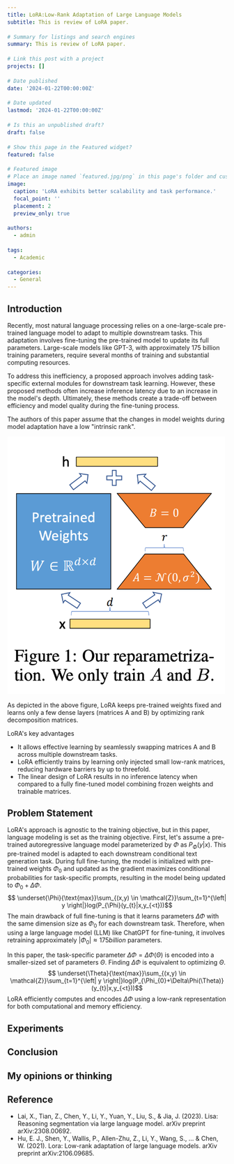 ```yaml
---
title: LoRA:Low-Rank Adaptation of Large Language Models
subtitle: This is review of LoRA paper. 

# Summary for listings and search engines
summary: This is review of LoRA paper.

# Link this post with a project
projects: []

# Date published
date: '2024-01-22T00:00:00Z'

# Date updated
lastmod: '2024-01-22T00:00:00Z'

# Is this an unpublished draft?
draft: false

# Show this page in the Featured widget?
featured: false

# Featured image
# Place an image named `featured.jpg/png` in this page's folder and customize its options here.
image:
  caption: 'LoRA exhibits better scalability and task performance.'
  focal_point: ''
  placement: 2
  preview_only: true

authors:
  - admin

tags:
  - Academic

categories:
  - General
---
```


## Introduction
Recently, most natural language processing relies on a one-large-scale pre-trained language model to adapt to multiple downstream tasks. This adaptation involves fine-tuning the pre-trained model to update its full parameters. Large-scale models like GPT-3, with approximately 175 billion training parameters, require several months of training and substantial computing resources.

To address this inefficiency, a proposed approach involves adding task-specific external modules for downstream task learning. However, these proposed methods often increase inference latency due to an increase in the model's depth. Ultimately, these methods create a trade-off between efficiency and model quality during the fine-tuning process.

The authors of this paper assume that the changes in model weights during model adaptation have a low "intrinsic rank".

<img src="Idea.png" alt="Idea" width="500"/>

As depicted in the above figure, LoRA keeps pre-trained weights fixed and learns only a few dense layers (matrices A and B) by optimizing rank decomposition matrices.

LoRA's key advantages
- It allows effective learning by seamlessly swapping matrices A and B across multiple downstream tasks.
- LoRA efficiently trains by learning only injected small low-rank matrices, reducing hardware barriers by up to threefold.
- The linear design of LoRA results in no inference latency when compared to a fully fine-tuned model combining frozen weights and trainable matrices.


## Problem Statement
LoRA's approach is agnostic to the training objective, but in this paper, language modeling is set as the training objective. 
First, let's assume a pre-trained autoregressive language model parameterized by $\Phi$ as $P_{\Phi}(y|x)$. 
This pre-trained model is adapted to each downstream conditional text generation task.
During full fine-tuning, the model is initialized with pre-trained weights $\Phi_{0}$ and updated as the gradient maximizes conditional probabilities for task-specific prompts, resulting in the model being updated to $\Phi_{0}+\Delta\Phi$.
$$ \underset{\Phi}{\text{max}}\sum_{(x,y) \in \mathcal{Z}}\sum_{t=1}^{\left| y \right|}log(P_{\Phi}(y_{t}|x,y_{<t}))$$
The main drawback of full fine-tuning is that it learns parameters $\Delta\Phi$ with the same dimension size as $\Phi_{0}$ for each downstream task. Therefore, when using a large language model (LLM) like ChatGPT for fine-tuning, it involves retraining approximately $|\Phi_{0}| \approx 175 billion$ parameters.

In this paper, the task-specific parameter $\Delta\Phi = \Delta\Phi(\Theta)$ is encoded into a smaller-sized set of parameters $\Theta$. 
Finding $\Delta\Phi$ is equivalent to optimizing $\Theta$.
 $$ \underset{\Theta}{\text{max}}\sum_{(x,y) \in \mathcal{Z}}\sum_{t=1}^{\left| y \right|}log(P_{\Phi_{0}+\Delta\Phi(\Theta)}(y_{t}|x,y_{<t}))$$
LoRA efficiently computes and encodes $\Delta\Phi$ using a low-rank representation for both computational and memory efficiency.

## Experiments



## Conclusion

## My opinions or thinking


## Reference
- Lai, X., Tian, Z., Chen, Y., Li, Y., Yuan, Y., Liu, S., & Jia, J. (2023). Lisa: Reasoning segmentation via large language model. arXiv preprint arXiv:2308.00692.
- Hu, E. J., Shen, Y., Wallis, P., Allen-Zhu, Z., Li, Y., Wang, S., ... & Chen, W. (2021). Lora: Low-rank adaptation of large language models. arXiv preprint arXiv:2106.09685.